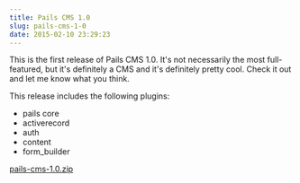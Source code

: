 ```yaml
---
title: Pails CMS 1.0
slug: pails-cms-1-0
date: 2015-02-10 23:29:23
---
```


<p>This is the first release of Pails CMS 1.0. It&#39;s not necessarily the most full-featured, but it&#39;s definitely a CMS and it&#39;s definitely pretty cool. Check it out and let me know what you think.</p>

<p>This release includes the following plugins:</p>

<ul>
        <li>pails core</li>
        <li>activerecord</li>
        <li>auth</li>
        <li>content</li>
        <li>form_builder</li>
</ul>

<p><a href="/files/pails-cms/pails-cms-1.0.zip">pails-cms-1.0.zip</a></p>
